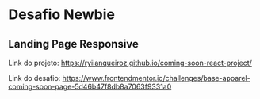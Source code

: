 # Desafio Newbie

## Landing Page Responsive

Link do projeto: https://ryiianqueiroz.github.io/coming-soon-react-project/

Link do desafio: https://www.frontendmentor.io/challenges/base-apparel-coming-soon-page-5d46b47f8db8a7063f9331a0
